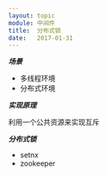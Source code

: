 ```yaml
---
layout: topic
module: 中间件
title:  分布式锁
date:   2017-01-31
---
```


***场景***

* 多线程环境
* 分布式环境

***实现原理***

利用一个公共资源来实现互斥

***分布式锁***

* setnx
* zookeeper
